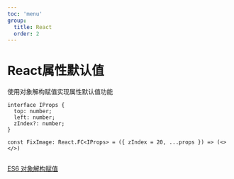 ```yaml
---
toc: 'menu'
group:
  title: React
  order: 2
---
```


# React属性默认值

使用对象解构赋值实现属性默认值功能

```tsx | pure
interface IProps {
  top: number;
  left: number;
  zIndex?: number;
}

const FixImage: React.FC<IProps> = ({ zIndex = 20, ...props }) => (<></>)


```
<Alert>[ES6 对象解构赋值](https://es6.ruanyifeng.com/#docs/destructuring#%E9%BB%98%E8%AE%A4%E5%80%BC)</Alert>
